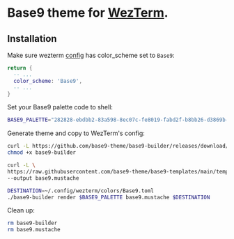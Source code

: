 # Base9 theme for [WezTerm](https://wezfurlong.org/wezterm).



## Installation

Make sure wezterm [config](https://wezfurlong.org/wezterm/config/files.html)
has color_scheme set to `Base9`:
```lua
return {
  -- ...
  color_scheme: 'Base9',
  -- ...
}
```


Set your Base9 palette code to shell:
```bash
BASE9_PALETTE="282828-ebdbb2-83a598-8ec07c-fe8019-fabd2f-b8bb26-d3869b-fb4934"
```

Generate theme and copy to WezTerm's config:
```bash
curl -L https://github.com/base9-theme/base9-builder/releases/download/0.1/base9-builder --output base9-builder
chmod +x base9-builder

curl -L \
https://raw.githubusercontent.com/base9-theme/base9-templates/main/templates/default.toml.mustache \
--output base9.mustache

DESTINATION=~/.config/wezterm/colors/Base9.toml
./base9-builder render $BASE9_PALETTE base9.mustache $DESTINATION
```

Clean up:
```bash
rm base9-builder
rm base9.mustache
```



